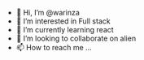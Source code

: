 - 👋 Hi, I’m @warinza
- 👀 I’m interested in Full stack 
- 🌱 I’m currently learning react 
- 💞️ I’m looking to collaborate on alien
- 📫 How to reach me ...

<!---
warinza/warinza is a ✨ special ✨ repository because its `README.md` (this file) appears on your GitHub profile.
You can click the Preview link to take a look at your changes.
--->
